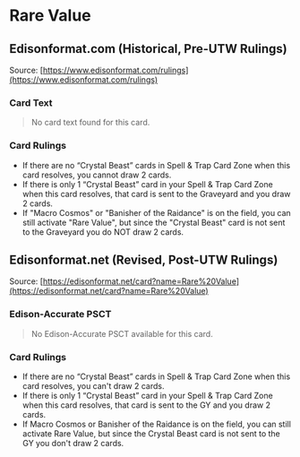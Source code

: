# Rare Value

## Edisonformat.com (Historical, Pre-UTW Rulings)

Source: [https://www.edisonformat.com/rulings](https://www.edisonformat.com/rulings)

### Card Text

> No card text found for this card.

### Card Rulings

*   If there are no “Crystal Beast” cards in Spell & Trap Card Zone when this card resolves, you cannot draw 2 cards.
*   If there is only 1 “Crystal Beast” card in your Spell & Trap Card Zone when this card resolves, that card is sent to the Graveyard and you draw 2 cards.
*   If "Macro Cosmos" or "Banisher of the Raidance" is on the field, you can still activate "Rare Value", but since the "Crystal Beast" card is not sent to the Graveyard you do NOT draw 2 cards.

## Edisonformat.net (Revised, Post-UTW Rulings)

Source: [https://edisonformat.net/card?name=Rare%20Value](https://edisonformat.net/card?name=Rare%20Value)

### Edison-Accurate PSCT

> No Edison-Accurate PSCT available for this card.

### Card Rulings

*   If there are no “Crystal Beast” cards in Spell & Trap Card Zone when this card resolves, you can't draw 2 cards.
*   If there is only 1 “Crystal Beast” card in your Spell & Trap Card Zone when this card resolves, that card is sent to the GY and you draw 2 cards.
*   If Macro Cosmos or Banisher of the Raidance is on the field, you can still activate Rare Value, but since the Crystal Beast card is not sent to the GY you don't draw 2 cards.
            